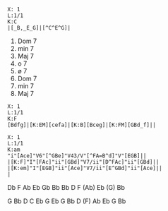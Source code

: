 ```music-abc
X: 1
L:1/1
K:C
|[_B,_E_G]|[^C^E^G]|
```
1. Dom 7
2. min 7
3. Maj 7
4. o 7
5. ø 7
6. Dom 7
7. min 7
8. Maj 7

```music-abc
X: 1
L:1/1
K:F
[Bdfg]|[K:EM][cefa]|[K:B][Bceg]|[K:FM][GBd_f]||
```


```music-abc
X: 1
L:1/1
K:am
"i"[Ace]"V6"[^GBe]"V43/V"[^FA=B^d]"V"[EGB]||
|[K:F]"I"[FAc]"ii"[GBd]"V7/ii"[D^FAc]"ii"[GBd]||
|[K:em]"I"[EGB]"ii"[Ace]"V7/ii"[E^GBd]"ii"[Ace]||
|
```

Db F Ab
Eb Gb Bb
Bb D F (Ab)
Eb (G) Bb

G Bb D
C Eb G
Eb G Bb
D (F) Ab
Eb G Bb

